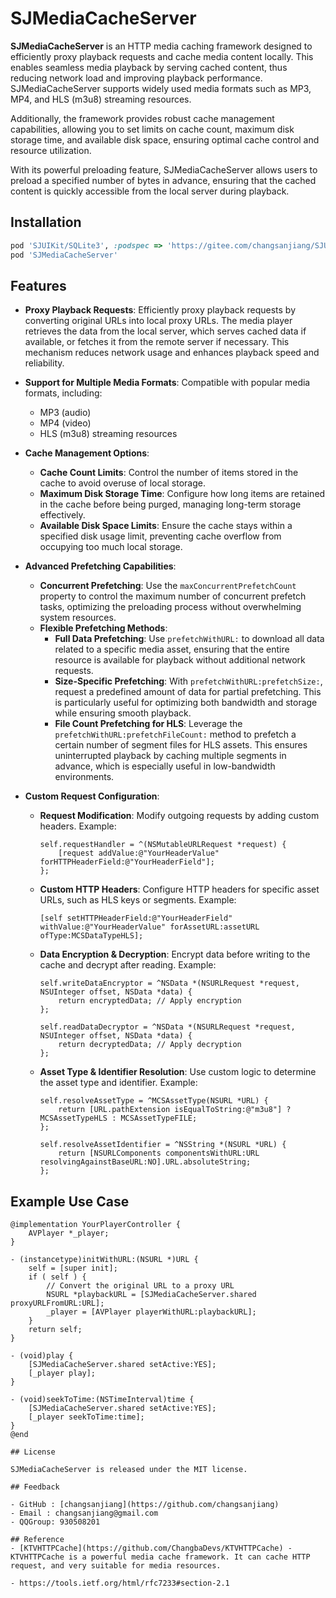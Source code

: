 # SJMediaCacheServer

**SJMediaCacheServer** is an HTTP media caching framework designed to efficiently proxy playback requests and cache media content locally. This enables seamless media playback by serving cached content, thus reducing network load and improving playback performance. SJMediaCacheServer supports widely used media formats such as MP3, MP4, and HLS (m3u8) streaming resources.

Additionally, the framework provides robust cache management capabilities, allowing you to set limits on cache count, maximum disk storage time, and available disk space, ensuring optimal cache control and resource utilization.

With its powerful preloading feature, SJMediaCacheServer allows users to preload a specified number of bytes in advance, ensuring that the cached content is quickly accessible from the local server during playback.

## Installation
```ruby
pod 'SJUIKit/SQLite3', :podspec => 'https://gitee.com/changsanjiang/SJUIKit/raw/master/SJUIKit-YYModel.podspec'
pod 'SJMediaCacheServer'
```

## Features

- **Proxy Playback Requests**: Efficiently proxy playback requests by converting original URLs into local proxy URLs. The media player retrieves the data from the local server, which serves cached data if available, or fetches it from the remote server if necessary. This mechanism reduces network usage and enhances playback speed and reliability.

- **Support for Multiple Media Formats**: Compatible with popular media formats, including:
    - MP3 (audio)
    - MP4 (video)
    - HLS (m3u8) streaming resources

- **Cache Management Options**:
    - **Cache Count Limits**: Control the number of items stored in the cache to avoid overuse of local storage.
    - **Maximum Disk Storage Time**: Configure how long items are retained in the cache before being purged, managing long-term storage effectively.
    - **Available Disk Space Limits**: Ensure the cache stays within a specified disk usage limit, preventing cache overflow from occupying too much local storage.

- **Advanced Prefetching Capabilities**:
    - **Concurrent Prefetching**: Use the `maxConcurrentPrefetchCount` property to control the maximum number of concurrent prefetch tasks, optimizing the preloading process without overwhelming system resources.
    - **Flexible Prefetching Methods**:
        - **Full Data Prefetching**: Use `prefetchWithURL:` to download all data related to a specific media asset, ensuring that the entire resource is available for playback without additional network requests.
        - **Size-Specific Prefetching**: With `prefetchWithURL:prefetchSize:`, request a predefined amount of data for partial prefetching. This is particularly useful for optimizing both bandwidth and storage while ensuring smooth playback.
        - **File Count Prefetching for HLS**: Leverage the `prefetchWithURL:prefetchFileCount:` method to prefetch a certain number of segment files for HLS assets. This ensures uninterrupted playback by caching multiple segments in advance, which is especially useful in low-bandwidth environments.

- **Custom Request Configuration**:
    - **Request Modification**: Modify outgoing requests by adding custom headers. Example:
        ```objc
        self.requestHandler = ^(NSMutableURLRequest *request) {
            [request addValue:@"YourHeaderValue" forHTTPHeaderField:@"YourHeaderField"];
        };
        ```

    - **Custom HTTP Headers**: Configure HTTP headers for specific asset URLs, such as HLS keys or segments. Example:
        ```objc
        [self setHTTPHeaderField:@"YourHeaderField" withValue:@"YourHeaderValue" forAssetURL:assetURL ofType:MCSDataTypeHLS];
        ```

    - **Data Encryption & Decryption**: Encrypt data before writing to the cache and decrypt after reading. Example:
        ```objc
        self.writeDataEncryptor = ^NSData *(NSURLRequest *request, NSUInteger offset, NSData *data) {
            return encryptedData; // Apply encryption
        };

        self.readDataDecryptor = ^NSData *(NSURLRequest *request, NSUInteger offset, NSData *data) {
            return decryptedData; // Apply decryption
        };
        ```

    - **Asset Type & Identifier Resolution**: Use custom logic to determine the asset type and identifier. Example:
        ```objc
        self.resolveAssetType = ^MCSAssetType(NSURL *URL) {
            return [URL.pathExtension isEqualToString:@"m3u8"] ? MCSAssetTypeHLS : MCSAssetTypeFILE;
        };

        self.resolveAssetIdentifier = ^NSString *(NSURL *URL) {
            return [NSURLComponents componentsWithURL:URL resolvingAgainstBaseURL:NO].URL.absoluteString;
        };
        ```

## Example Use Case
```objc
@implementation YourPlayerController {
    AVPlayer *_player;
}

- (instancetype)initWithURL:(NSURL *)URL {
    self = [super init];
    if ( self ) {
        // Convert the original URL to a proxy URL
        NSURL *playbackURL = [SJMediaCacheServer.shared proxyURLFromURL:URL];
        _player = [AVPlayer playerWithURL:playbackURL];
    }
    return self;
}

- (void)play {
    [SJMediaCacheServer.shared setActive:YES];
    [_player play];
}

- (void)seekToTime:(NSTimeInterval)time {
    [SJMediaCacheServer.shared setActive:YES];
    [_player seekToTime:time];
}
@end

## License

SJMediaCacheServer is released under the MIT license.

## Feedback

- GitHub : [changsanjiang](https://github.com/changsanjiang)
- Email : changsanjiang@gmail.com
- QQGroup: 930508201

## Reference
- [KTVHTTPCache](https://github.com/ChangbaDevs/KTVHTTPCache) - KTVHTTPCache is a powerful media cache framework. It can cache HTTP request, and very suitable for media resources.

- https://tools.ietf.org/html/rfc7233#section-2.1
